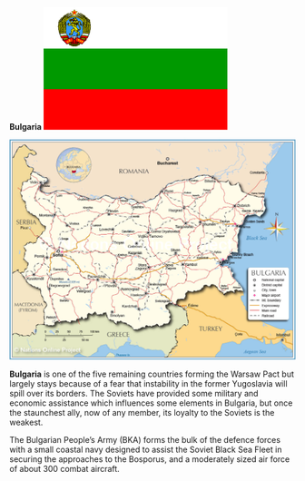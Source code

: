 **Bulgaria** ![](/assets/images/warsaw/bg/image1.gif)

![](/assets/images/warsaw/bg/image2.jpg)

**Bulgaria** is one of the five remaining countries forming the Warsaw
Pact but largely stays because of a fear that instability in the former
Yugoslavia will spill over its borders. The Soviets have provided some
military and economic assistance which influences some elements in
Bulgaria, but once the staunchest ally, now of any member, its loyalty
to the Soviets is the weakest.

The Bulgarian People’s Army (BKA) forms the bulk of the defence forces
with a small coastal navy designed to assist the Soviet Black Sea Fleet
in securing the approaches to the Bosporus, and a moderately sized air
force of about 300 combat aircraft.
